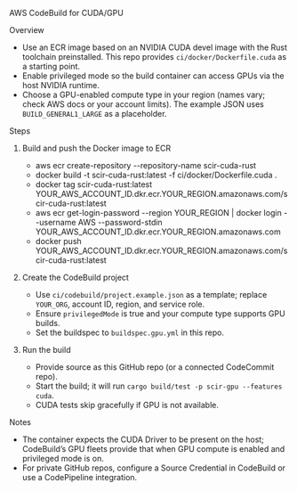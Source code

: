 AWS CodeBuild for CUDA/GPU

Overview
- Use an ECR image based on an NVIDIA CUDA devel image with the Rust toolchain preinstalled. This repo provides `ci/docker/Dockerfile.cuda` as a starting point.
- Enable privileged mode so the build container can access GPUs via the host NVIDIA runtime.
- Choose a GPU-enabled compute type in your region (names vary; check AWS docs or your account limits). The example JSON uses `BUILD_GENERAL1_LARGE` as a placeholder.

Steps
1) Build and push the Docker image to ECR
   - aws ecr create-repository --repository-name scir-cuda-rust
   - docker build -t scir-cuda-rust:latest -f ci/docker/Dockerfile.cuda .
   - docker tag scir-cuda-rust:latest YOUR_AWS_ACCOUNT_ID.dkr.ecr.YOUR_REGION.amazonaws.com/scir-cuda-rust:latest
   - aws ecr get-login-password --region YOUR_REGION | docker login --username AWS --password-stdin YOUR_AWS_ACCOUNT_ID.dkr.ecr.YOUR_REGION.amazonaws.com
   - docker push YOUR_AWS_ACCOUNT_ID.dkr.ecr.YOUR_REGION.amazonaws.com/scir-cuda-rust:latest

2) Create the CodeBuild project
   - Use `ci/codebuild/project.example.json` as a template; replace `YOUR_ORG`, account ID, region, and service role.
   - Ensure `privilegedMode` is true and your compute type supports GPU builds.
   - Set the buildspec to `buildspec.gpu.yml` in this repo.

3) Run the build
   - Provide source as this GitHub repo (or a connected CodeCommit repo).
   - Start the build; it will run `cargo build/test -p scir-gpu --features cuda`.
   - CUDA tests skip gracefully if GPU is not available.

Notes
- The container expects the CUDA Driver to be present on the host; CodeBuild’s GPU fleets provide that when GPU compute is enabled and privileged mode is on.
- For private GitHub repos, configure a Source Credential in CodeBuild or use a CodePipeline integration.

